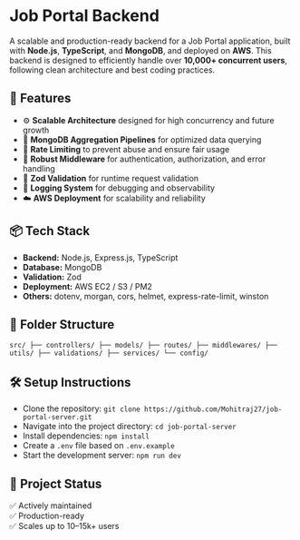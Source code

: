 # Job Portal Backend

A scalable and production-ready backend for a Job Portal application, built with **Node.js**, **TypeScript**, and **MongoDB**, and deployed on **AWS**. This backend is designed to efficiently handle over **10,000+ concurrent users**, following clean architecture and best coding practices.

## 🚀 Features

- ⚙️ **Scalable Architecture** designed for high concurrency and future growth
- 🧮 **MongoDB Aggregation Pipelines** for optimized data querying
- 🚦 **Rate Limiting** to prevent abuse and ensure fair usage
- 🔐 **Robust Middleware** for authentication, authorization, and error handling
- 🧾 **Zod Validation** for runtime request validation
- 📄 **Logging System** for debugging and observability
- ☁️ **AWS Deployment** for scalability and reliability

## 📦 Tech Stack

- **Backend:** Node.js, Express.js, TypeScript  
- **Database:** MongoDB  
- **Validation:** Zod  
- **Deployment:** AWS EC2 / S3 / PM2  
- **Others:** dotenv, morgan, cors, helmet, express-rate-limit, winston

## 📁 Folder Structure
`
src/
├── controllers/
├── models/
├── routes/
├── middlewares/
├── utils/
├── validations/
├── services/
└── config/
`

## 🛠 Setup Instructions

- Clone the repository:
`git clone https://github.com/Mohitraj27/job-portal-server.git`
- Navigate into the project directory:
`cd job-portal-server`
- Install dependencies:
`npm install`
- Create a `.env` file based on `.env.example`
- Start the development server:
   `npm run dev`

## 📌 Project Status

✅ Actively maintained  
✅ Production-ready  
✅ Scales up to 10–15k+ users


